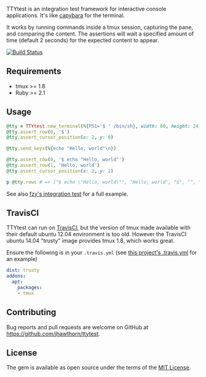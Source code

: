 TTYtest is an integration test framework for interactive console applications. It's like [capybara](https://github.com/teamcapybara/capybara) for the terminal.

It works by running commands inside a tmux session, capturing the pane, and comparing the content. The assertions will wait a specified amount of time (default 2 seconds) for the expected content to appear.

[![Build Status](https://travis-ci.org/jhawthorn/ttytest.svg?branch=master)](https://travis-ci.org/jhawthorn/ttytest)

## Requirements

* tmux >= 1.8
* Ruby >= 2.1

## Usage

``` ruby
@tty = TTYtest.new_terminal(%{PS1='$ ' /bin/sh}, width: 80, height: 24)
@tty.assert_row(0, '$')
@tty.assert_cursor_position(x: 2, y: 0)

@tty.send_keys(%{echo "Hello, world"\n})

@tty.assert_row(0, '$ echo "Hello, world"')
@tty.assert_row(1, 'Hello, world')
@tty.assert_cursor_position(x: 2, y: 2)

p @tty.rows # => ["$ echo \"Hello, world\"", "Hello, world", "$", "", "", "", ...]
```

See also [fzy's integration test](https://github.com/jhawthorn/fzy/blob/master/test/integration/integration_test.rb) for a full example.

## TravisCI

TTYtest can run on [TravisCI](https://travis-ci.org/), but the version of tmux made available with their default ubuntu 12.04 environment is too old. However the TravisCI ubuntu 14.04 "trusty" image provides tmux 1.8, which works great.

Ensure the following is in your `.travis.yml` (see [this project's .travis.yml](./.travis.yml) for an example)

``` yaml
dist: trusty
addons:
  apt:
    packages:
    - tmux
```

## Contributing

Bug reports and pull requests are welcome on GitHub at https://github.com/jhawthorn/ttytest.

## License

The gem is available as open source under the terms of the [MIT License](http://opensource.org/licenses/MIT).
